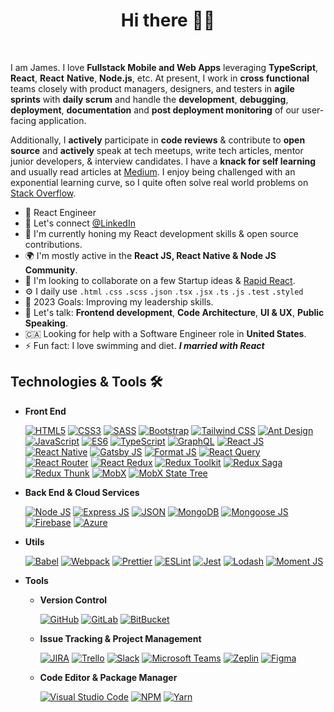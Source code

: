 <h1 align="center">
  Hi there 👋🏻
</h1>

<br>

I am James. I love **Fullstack Mobile and Web Apps** leveraging **TypeScript**, **React**, **React** **Native**, **Node.js**, etc. At present, I work in **cross functional** teams closely with product managers, designers, and testers in **agile sprints** with **daily scrum** and handle the **development**, **debugging**, **deployment**, **documentation** and **post deployment monitoring** of our user-facing application.

Additionally, I **actively** participate in **code reviews** & contribute to **open source** and **actively** speak at tech meetups, write tech articles, mentor junior developers, & interview candidates. I have a **knack for self learning** and usually read articles at [Medium](). I enjoy being challenged with an exponential learning curve, so I quite often solve real world problems on [Stack Overflow]().

- 🏢 React Engineer
- 🔗 Let's connect [@LinkedIn](https://www.linkedin.com/in/james-zhang-217980257/)
- 🌱 I'm currently honing my React development skills & open source contributions.
- 🌍 I'm mostly active in the **React JS, React Native & Node JS Community**.
- 🤝 I'm looking to collaborate on a few Startup ideas & [Rapid React](https://www.npmjs.com/package/rapid-react).
- ⚙️ I daily use `.html` `.css` `.scss` `.json` `.tsx` `.jsx` `.ts` `.js` `.test` `.styled`
- 🥅 2023 Goals: Improving my leadership skills.
- 💬 Let's talk: **Frontend development**, **Code Architecture**, **UI & UX**, **Public Speaking**.
- 🇨🇦 Looking for help with a Software Engineer role in **United States**.
- ⚡ Fun fact: I love swimming and diet. ***I married with React***


## Technologies & Tools 🛠️

- **Front End**

  [![HTML5](https://img.shields.io/badge/html5-E34F26?style=for-the-badge&logo=html5&logoColor=fff)](https://www.w3schools.com/html/)
  [![CSS3](https://img.shields.io/badge/css3-1572B6?style=for-the-badge&logo=css3&logoColor=fff)](https://www.w3schools.com/css/)
  [![SASS](https://img.shields.io/badge/sass-CC6699?style=for-the-badge&logo=sass&logoColor=fff)](https://sass-lang.com/)
  [![Bootstrap](https://img.shields.io/badge/bootstrap-7952B3?style=for-the-badge&logo=bootstrap&logoColor=fff)](https://getbootstrap.com/)
  [![Tailwind CSS](https://img.shields.io/badge/tailwind%20css-38B2AC?style=for-the-badge&logo=tailwindcss&logoColor=fff)](https://tailwindcss.com/)
  [![Ant Design](https://img.shields.io/badge/ant%20design-0170FE?style=for-the-badge&logo=antdesign&logoColor=fff)](https://ant.design/)
  [![JavaScript](https://img.shields.io/badge/javascript-F7DF1E?style=for-the-badge&logo=javascript&logoColor=000)](https://www.w3schools.com/js/DEFAULT.asp)
  [![ES6](https://img.shields.io/badge/es6-F7DF1E?style=for-the-badge&logo=javascript&logoColor=000)](https://www.w3schools.com/js/js_es6.asp)
  [![TypeScript](https://img.shields.io/badge/typescript-3178C6?style=for-the-badge&logo=typescript&logoColor=fff)](https://www.typescriptlang.org/)
  [![GraphQL](https://img.shields.io/badge/graphql-E10098?style=for-the-badge&logo=graphql&logoColor=fff)](https://graphql.org/)
  [![React JS](https://img.shields.io/badge/react-61DAFB?style=for-the-badge&logo=react&logoColor=333)](https://reactjs.org/)
  [![React Native](https://img.shields.io/badge/react%20native-61DAFB?style=for-the-badge&logo=react&logoColor=333)](https://reactnative.dev/)
  [![Gatsby JS](https://img.shields.io/badge/gatsby%20js-663399?style=for-the-badge&logo=gatsby&logoColor=fff)](https://www.gatsbyjs.com/)
  [![Format JS](icons/format-js.svg)](https://formatjs.io/)
  [![React Query](https://img.shields.io/badge/react%20query-FF4154?style=for-the-badge&logo=reacttable&logoColor=fff)](https://react-query.tanstack.com/)
  [![React Router](https://img.shields.io/badge/react%20router-CA4245?style=for-the-badge&logo=reactrouter&logoColor=fff)](https://reactrouter.com/)
  [![React Redux](https://img.shields.io/badge/react%20redux-764ABC?style=for-the-badge&logo=redux&logoColor=fff)](https://react-redux.js.org/)
  [![Redux Toolkit](https://img.shields.io/badge/redux%20toolkit-764ABC?style=for-the-badge&logo=redux&logoColor=fff)](https://redux-toolkit.js.org/)
  [![Redux Saga](https://img.shields.io/badge/redux%20saga-89D96D?style=for-the-badge&logo=redux-saga&logoColor=000)](https://redux-saga.js.org/)
  [![Redux Thunk](https://img.shields.io/badge/redux%20thunk-89D96D?style=for-the-badge&logo=redux-saga&logoColor=000)](https://github.com/reduxjs/redux-thunk)
  [![MobX](https://img.shields.io/badge/mobx-FF9955?style=for-the-badge&logo=mobx&logoColor=fff)](https://mobx.js.org/)
  [![MobX State Tree](https://img.shields.io/badge/mobx%20state%20tree-FF7102?style=for-the-badge&logo=mobxstatetree&logoColor=fff)](https://mobx-state-tree.js.org/)

- **Back End & Cloud Services**

  [![Node JS](https://img.shields.io/badge/node.js-339933?style=for-the-badge&logo=node.js&logoColor=fff)](https://nodejs.org/en/)
  [![Express JS](https://img.shields.io/badge/express-000?style=for-the-badge&logo=express&logoColor=fff)](https://expressjs.com/)
  [![JSON](https://img.shields.io/badge/json-000?style=for-the-badge&logo=json&logoColor=fff)](https://www.json.org/json-en.html)
  [![MongoDB](https://img.shields.io/badge/mongo%20db-47A248?style=for-the-badge&logo=mongodb&logoColor=fff)](https://www.mongodb.com/)
  [![Mongoose JS](https://img.shields.io/badge/mongoose%20js-47A248?style=for-the-badge&logo=mongodb&logoColor=fff)](https://mongoosejs.com/)
  [![Firebase](https://img.shields.io/badge/firebase-FFCA28?style=for-the-badge&logo=firebase&logoColor=000)](https://firebase.google.com/)
  [![Azure](https://img.shields.io/badge/azure-0078D4?style=for-the-badge&logo=microsoftazure&logoColor=fff)](https://azure.microsoft.com/)

- **Utils**

  [![Babel](https://img.shields.io/badge/babel-F9DC3E?style=for-the-badge&logo=babel&logoColor=000)](https://babeljs.io/)
  [![Webpack](https://img.shields.io/badge/webpack-8DD6F9?style=for-the-badge&logo=webpack&logoColor=000)](https://webpack.js.org/)
  [![Prettier](https://img.shields.io/badge/prettier-F7B93E?style=for-the-badge&logo=prettier&logoColor=000)](https://prettier.io/)
  [![ESLint](https://img.shields.io/badge/eslint-4B32C3?style=for-the-badge&logo=eslint&logoColor=fff)](https://eslint.org/)
  [![Jest](https://img.shields.io/badge/jest-C21325?style=for-the-badge&logo=jest&logoColor=fff)](https://jestjs.io/)
  [![Lodash](https://img.shields.io/badge/lodash-3492FF?style=for-the-badge&logo=lodash&logoColor=fff)](https://lodash.com/)
  [![Moment JS](icons/moment-js.svg)](https://momentjs.com/)

- **Tools**

  - **Version Control**

    [![GitHub](https://img.shields.io/badge/github-181717?style=for-the-badge&logo=github)](https://github.com/)
    [![GitLab](https://img.shields.io/badge/gitlab-FCA121?style=for-the-badge&logo=gitlab)](https://about.gitlab.com/)
    [![BitBucket](https://img.shields.io/badge/bitbucket-0052CC?style=for-the-badge&logo=bitbucket)](https://bitbucket.org/)

  - **Issue Tracking & Project Management**

    [![JIRA](https://img.shields.io/badge/jira-0052CC?style=for-the-badge&logo=jira)](https://www.atlassian.com/software/jira)
    [![Trello](https://img.shields.io/badge/trello-0052CC?style=for-the-badge&logo=trello)](https://trello.com/)
    [![Slack](https://img.shields.io/badge/slack-4A154B?style=for-the-badge&logo=slack)](https://slack.com/)
    [![Microsoft Teams](https://img.shields.io/badge/microsoft%20teams-6264A7?style=for-the-badge&logo=microsoftteams&logoColor=fff)](https://www.microsoft.com/en-in/microsoft-teams/group-chat-software/)
    [![Zeplin](icons/zeplin.svg)](https://zeplin.io/)
    [![Figma](https://img.shields.io/badge/figma-F24E1E?style=for-the-badge&logo=figma&logoColor=fff)](https://figma.com/)

  - **Code Editor & Package Manager**

    [![Visual Studio Code](https://img.shields.io/badge/visual%20studio%20code-007ACC?style=for-the-badge&logo=visualstudiocode)](https://code.visualstudio.com/)
    [![NPM](https://img.shields.io/badge/npm-C12127?style=for-the-badge&logo=npm)](https://www.npmjs.com/)
    [![Yarn](https://img.shields.io/badge/yarn-2C8EBB?style=for-the-badge&logo=yarn&logoColor=fff)](https://yarnpkg.com/)
